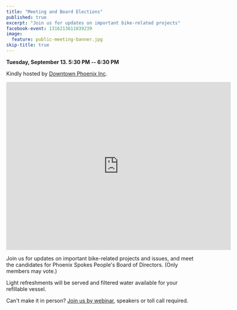```yaml
---
title: "Meeting and Board Elections"
published: true
excerpt: "Join us for updates on important bike-related projects"
facebook-event: 1316213611839239
image:
  feature: public-meeting-banner.jpg
skip-title: true
---
```


**Tuesday, September 13. 5:30 PM -- 6:30 PM**

Kindly hosted by [Downtown Phoenix Inc](http://dtphx.org/).

<iframe src="https://www.google.com/maps/embed?pb=!1m14!1m8!1m3!1d13316.204567160927!2d-112.0736025!3d33.4479741!3m2!1i1024!2i768!4f13.1!3m3!1m2!1s0x0%3A0x1aa363d3395991dc!2sDowntown+Phoenix+Inc!5e0!3m2!1sen!2sus!4v1472699206206" width="600" height="450" frameborder="0" style="border:0" allowfullscreen></iframe>

Join us for updates on important bike-related projects and issues, and meet the candidates for Phoenix Spokes People's Board of Directors. (Only members may vote.)

Light refreshments will be served and filtered water available for your refillable vessel.

Can't make it in person? [Join us by webinar](https://attendee.gotowebinar.com/register/4196531702873380354), speakers or toll call required.
